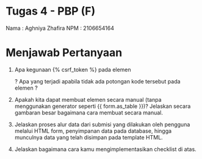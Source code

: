 # Tugas 4 - PBP (F)
Nama : Aghniya Zhafira
NPM  : 2106654164

# Menjawab Pertanyaan
1. Apa kegunaan {% csrf_token %} pada elemen <form>? Apa yang terjadi apabila tidak ada potongan kode tersebut pada elemen <form>?

2. Apakah kita dapat membuat elemen <form> secara manual (tanpa menggunakan generator seperti {{ form.as_table }})? Jelaskan secara gambaran besar bagaimana cara membuat <form> secara manual.


3. Jelaskan proses alur data dari submisi yang dilakukan oleh pengguna melalui HTML form, penyimpanan data pada database, hingga munculnya data yang telah disimpan pada template HTML.


4.  Jelaskan bagaimana cara kamu mengimplementasikan checklist di atas.